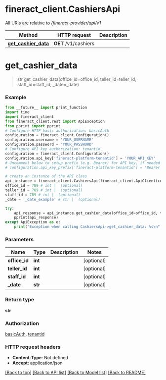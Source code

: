 # fineract_client.CashiersApi

All URIs are relative to */fineract-provider/api/v1*

Method | HTTP request | Description
------------- | ------------- | -------------
[**get_cashier_data**](CashiersApi.md#get_cashier_data) | **GET** /v1/cashiers | 

# **get_cashier_data**
> str get_cashier_data(office_id=office_id, teller_id=teller_id, staff_id=staff_id, _date=_date)



### Example
```python
from __future__ import print_function
import time
import fineract_client
from fineract_client.rest import ApiException
from pprint import pprint
# Configure HTTP basic authorization: basicAuth
configuration = fineract_client.Configuration()
configuration.username = 'YOUR_USERNAME'
configuration.password = 'YOUR_PASSWORD'
# Configure API key authorization: tenantid
configuration = fineract_client.Configuration()
configuration.api_key['fineract-platform-tenantid'] = 'YOUR_API_KEY'
# Uncomment below to setup prefix (e.g. Bearer) for API key, if needed
# configuration.api_key_prefix['fineract-platform-tenantid'] = 'Bearer'

# create an instance of the API class
api_instance = fineract_client.CashiersApi(fineract_client.ApiClient(configuration))
office_id = 789 # int |  (optional)
teller_id = 789 # int |  (optional)
staff_id = 789 # int |  (optional)
_date = '_date_example' # str |  (optional)

try:
    api_response = api_instance.get_cashier_data(office_id=office_id, teller_id=teller_id, staff_id=staff_id, _date=_date)
    pprint(api_response)
except ApiException as e:
    print("Exception when calling CashiersApi->get_cashier_data: %s\n" % e)
```

### Parameters

Name | Type | Description  | Notes
------------- | ------------- | ------------- | -------------
 **office_id** | **int**|  | [optional] 
 **teller_id** | **int**|  | [optional] 
 **staff_id** | **int**|  | [optional] 
 **_date** | **str**|  | [optional] 

### Return type

**str**

### Authorization

[basicAuth](../README.md#basicAuth), [tenantid](../README.md#tenantid)

### HTTP request headers

 - **Content-Type**: Not defined
 - **Accept**: application/json

[[Back to top]](#) [[Back to API list]](../README.md#documentation-for-api-endpoints) [[Back to Model list]](../README.md#documentation-for-models) [[Back to README]](../README.md)

